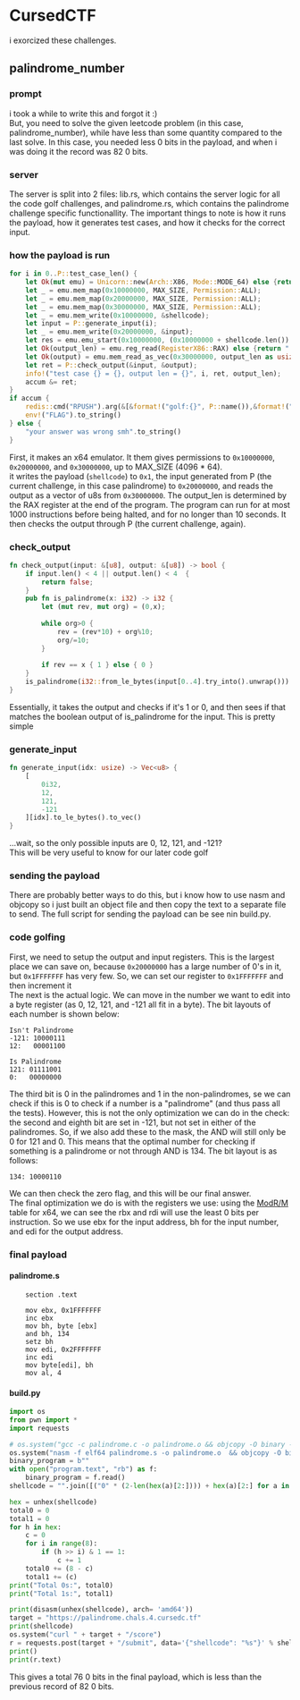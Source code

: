 # CursedCTF
i exorcized these challenges.

## palindrome_number
### prompt
i took a while to write this and forgot it :)  
But, you need to solve the given leetcode problem (in this case, palindrome_number), while have less than some quantity compared to the last solve. In this case, you needed less 0 bits in the payload, and when i was doing it the record was 82 0 bits.
### server
The server is split into 2 files: lib.rs, which contains the server logic for all the code golf challenges, and palindrome.rs, which contains the palindrome challenge specific functionallity. The important things to note is how it runs the payload, how it generates test cases, and how it checks for the correct input.
### how the payload is run
```rust
for i in 0..P::test_case_len() {
    let Ok(mut emu) = Unicorn::new(Arch::X86, Mode::MODE_64) else {return "failed to instantiate emulator".to_string();};
    let _ = emu.mem_map(0x10000000, MAX_SIZE, Permission::ALL);
    let _ = emu.mem_map(0x20000000, MAX_SIZE, Permission::ALL);
    let _ = emu.mem_map(0x30000000, MAX_SIZE, Permission::ALL);
    let _ = emu.mem_write(0x10000000, &shellcode);
    let input = P::generate_input(i);
    let _ = emu.mem_write(0x20000000, &input);
    let res = emu.emu_start(0x10000000, (0x10000000 + shellcode.len()) as u64, 10 * SECOND_SCALE, 1000);
    let Ok(output_len) = emu.reg_read(RegisterX86::RAX) else {return ":(".to_string();};
    let Ok(output) = emu.mem_read_as_vec(0x30000000, output_len as usize) else {return format!("couldn't read output, probably invalid output len {output_len}").to_string();};
    let ret = P::check_output(&input, &output);
    info!("test case {} = {}, output len = {}", i, ret, output_len);
    accum &= ret;
}
if accum {
    redis::cmd("RPUSH").arg(&[&format!("golf:{}", P::name()),&format!("{}", P::score(&shellcode))]).query_async::<_, usize>(&mut con).await;
    env!("FLAG").to_string()
} else {
    "your answer was wrong smh".to_string()
}    
```
First, it makes an x64 emulator. It them gives permissions to `0x10000000`, `0x20000000`, and `0x30000000`, up to MAX_SIZE (4096 * 64).  
it writes the payload (`shellcode`) to `0x1`, the input generated from P (the current challenge, in this case palindrome) to `0x20000000`, and reads the output as a vector of u8s from `0x30000000`. The output_len is determined by the RAX register at the end of the program. The program can run for at most 1000 instructions before being halted, and for no longer than 10 seconds. It then checks the output through P (the current challenge, again).
### check_output
```rust
fn check_output(input: &[u8], output: &[u8]) -> bool {
    if input.len() < 4 || output.len() < 4  {
        return false;
    }
    pub fn is_palindrome(x: i32) -> i32 {
        let (mut rev, mut org) = (0,x);
        
        while org>0 {
            rev = (rev*10) + org%10;
            org/=10;
        }
        
        if rev == x { 1 } else { 0 }
    }
    is_palindrome(i32::from_le_bytes(input[0..4].try_into().unwrap())) == i32::from_le_bytes(output[0..4].try_into().unwrap())
}
```
Essentially, it takes the output and checks if it's 1 or 0, and then sees if that matches the boolean output of is_palindrome for the input. This is pretty simple
### generate_input
```rust
fn generate_input(idx: usize) -> Vec<u8> {
    [
        0i32,
        12,
        121,
        -121
    ][idx].to_le_bytes().to_vec()
}
```
...wait, so the only possible inputs are 0, 12, 121, and -121?  
This will be very useful to know for our later code golf
### sending the payload
There are probably better ways to do this, but i know how to use nasm and objcopy so i just built an object file and then copy the text to a separate file to send. The full script for sending the payload can be see nin build.py.
### code golfing
First, we need to setup the output and input registers. This is the largest place we can save on, because `0x20000000` has a large number of 0's in it, but `0x1FFFFFFF` has very few. So, we can set our register to `0x1FFFFFFF` and then increment it  
The next is the actual logic. We can move in the number we want to edit into a byte register (as 0, 12, 121, and -121 all fit in a byte). The bit layouts of each number is shown below:  
```
Isn't Palindrome
-121: 10000111
12:   00001100

Is Palindrome
121: 01111001
0:   00000000
```
The third bit is 0 in the palindromes and 1 in the non-palindromes, se we can check if this is 0 to check if a number is a "palindrome" (and thus pass all the tests). However, this is not the only optimization we can do in the check: the second and eighth bit are set in -121, but not set in either of the palindromes. So, if we also add these to the mask, the AND will still only be 0 for 121 and 0. This means that the optimal number for checking if something is a palindrome or not through AND is 134. The bit layout is as follows:
```
134: 10000110
```
We can then check the zero flag, and this will be our final answer.  
The final optimization we do is with the registers we use: using the [ModR/M](http://www.c-jump.com/CIS77/CPU/x86/X77_0060_mod_reg_r_m_byte.htm) table for x64, we can see the rbx and rdi will use the least 0 bits per instruction. So we use ebx for the input address, bh for the input number, and edi for the output address.  

### final payload
#### palindrome.s
```
    section .text
  
    mov ebx, 0x1FFFFFFF
    inc ebx
    mov bh, byte [ebx]
    and bh, 134
    setz bh
    mov edi, 0x2FFFFFFF
    inc edi
    mov byte[edi], bh
    mov al, 4
```

#### build.py
```py
import os
from pwn import *
import requests

# os.system("gcc -c palindrome.c -o palindrome.o && objcopy -O binary --only-section=.text palindrome.o program.text")
os.system("nasm -f elf64 palindrome.s -o palindrome.o  && objcopy -O binary --only-section=.text palindrome.o program.text")
binary_program = b""
with open("program.text", "rb") as f:
    binary_program = f.read()
shellcode = "".join([("0" * (2-len(hex(a)[2:]))) + hex(a)[2:] for a in binary_program]).replace("90","")

hex = unhex(shellcode)
total0 = 0
total1 = 0
for h in hex:
    c = 0
    for i in range(8):
        if (h >> i) & 1 == 1:
            c += 1
    total0 += (8 - c)
    total1 += (c)
print("Total 0s:", total0)
print("Total 1s:", total1)

print(disasm(unhex(shellcode), arch= 'amd64'))
target = "https://palindrome.chals.4.cursedc.tf"
print(shellcode)
os.system("curl " + target + "/score")
r = requests.post(target + "/submit", data='{"shellcode": "%s"}' % shellcode , headers={"Content-Type": "application/json"})
print()
print(r.text)
```
This gives a total 76 0 bits in the final payload, which is less than the previous record of 82 0 bits.
